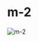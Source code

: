 # m-2

![m-2](https://user-images.githubusercontent.com/51006791/116420101-59a38d80-a846-11eb-8de9-7e810dd2d2bd.png)
